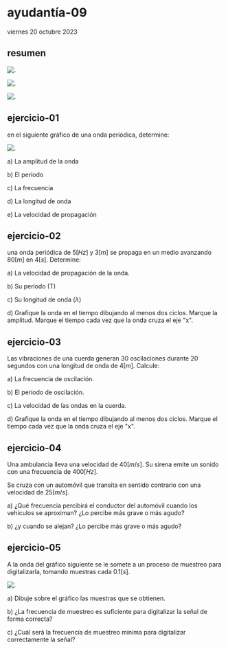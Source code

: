# ayudantía-09

viernes 20 octubre 2023

## resumen

![.](./img/ayud9-01.jpg)

![.](./img/ayud9-02.jpg)

![.](./img/ayud9-03.jpg)


## ejercicio-01

en el siguiente gráfico de una onda periódica, determine:

![.](./img/ayud9-ej1.jpg)

a) La amplitud de la onda

b) El período

c) La frecuencia

d) La longitud de onda

e) La velocidad de propagación

## ejercicio-02

una onda periódica de $5[Hz]$ y $3[m]$ se propaga en un medio avanzando $80[m]$ en $4[s]$. Determine:

a) La velocidad de propagación de la onda.

b) Su período (T)

c) Su longitud de onda ($\lambda$)

d) Grafique la onda en el tiempo dibujando al menos dos ciclos. Marque la amplitud. Marque el tiempo cada vez que la onda cruza el eje "x".

## ejercicio-03

Las vibraciones de una cuerda generan 30 oscilaciones durante 20 segundos con una longitud de onda de $4[m]$. Calcule:

a) La frecuencia de oscilación.

b) El período de oscilación.

c) La velocidad de las ondas en la cuerda.

d) Grafique la onda en el tiempo dibujando al menos dos ciclos. Marque el tiempo cada vez que la onda cruza el eje "x".

## ejercicio-04

Una ambulancia lleva una velocidad de $40 [m/s]$. Su sirena emite un sonido con una frecuencia de $400 [Hz]$. 

Se cruza con un automóvil que transita en sentido contrario con una  velocidad de $25 [m/s]$.

a) ¿Qué frecuencia percibirá el conductor del automóvil cuando los vehículos se aproximan? ¿Lo percibe más grave o más agudo?

b) ¿y cuando se alejan? ¿Lo percibe más grave o más agudo?

## ejercicio-05

A la onda del gráfico siguiente se le somete a un proceso de muestreo para digitalizarla, tomando muestras cada $0.1[s]$.

![.](./img/ayud9-ej5.jpg)

a) Dibuje sobre el gráfico las muestras que se obtienen.

b) ¿La frecuencia de muestreo es suficiente para digitalizar la señal de forma correcta?

c) ¿Cuál será la frecuencia de muestreo mínima para digitalizar correctamente la señal?